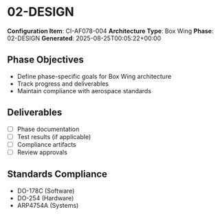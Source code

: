 # 02-DESIGN

**Configuration Item**: CI-AF078-004
**Architecture Type**: Box Wing
**Phase**: 02-DESIGN
**Generated**: 2025-08-25T00:05:22+00:00

## Phase Objectives
- Define phase-specific goals for Box Wing architecture
- Track progress and deliverables
- Maintain compliance with aerospace standards

## Deliverables
- [ ] Phase documentation
- [ ] Test results (if applicable)
- [ ] Compliance artifacts
- [ ] Review approvals

## Standards Compliance
- DO-178C (Software)
- DO-254 (Hardware)
- ARP4754A (Systems)
